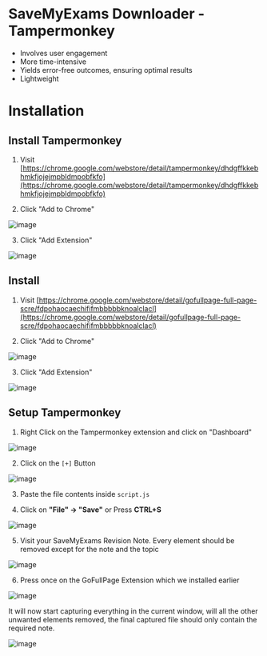 # SaveMyExams Downloader - Tampermonkey

- Involves user engagement
- More time-intensive
- Yields error-free outcomes, ensuring optimal results
- Lightweight

# Installation

## Install Tampermonkey

1. Visit [https://chrome.google.com/webstore/detail/tampermonkey/dhdgffkkebhmkfjojejmpbldmpobfkfo](https://chrome.google.com/webstore/detail/tampermonkey/dhdgffkkebhmkfjojejmpbldmpobfkfo)

2. Click "Add to Chrome"

![image](https://user-images.githubusercontent.com/36286877/222946473-60857f0b-2c43-4711-ab0d-6758ffe53b7d.png)

3. Click "Add Extension"

![image](https://user-images.githubusercontent.com/36286877/222946497-a812afdc-fef6-4d23-bb64-ef2592cf868b.png)

## Install 

1. Visit [https://chrome.google.com/webstore/detail/gofullpage-full-page-scre/fdpohaocaechififmbbbbbknoalclacl](https://chrome.google.com/webstore/detail/gofullpage-full-page-scre/fdpohaocaechififmbbbbbknoalclacl)

2. Click "Add to Chrome"

![image](https://user-images.githubusercontent.com/36286877/222946557-1b5f9d97-0b47-4528-995c-c52306d9e5fb.png)

3. Click "Add Extension"

![image](https://user-images.githubusercontent.com/36286877/222946576-99d7630d-016c-4624-bf6f-1c3667ba4e11.png)

## Setup Tampermonkey

1. Right Click on the Tampermonkey extension and click on "Dashboard"

![image](https://user-images.githubusercontent.com/36286877/222946620-0fb634d4-25a5-4a70-92fe-6f7b5938f49d.png)

2. Click on the `[+]` Button

![image](https://user-images.githubusercontent.com/36286877/222946668-01f81d0e-ec7d-48bb-a844-121866b64087.png)

3. Paste the file contents inside `script.js`


4. Click on **"File" -> "Save"** or Press **CTRL+S**

![image](https://user-images.githubusercontent.com/36286877/222946730-a1a574d4-a452-4a1e-bb1e-2588e763dc72.png)

5. Visit your SaveMyExams Revision Note. Every element should be removed except for the note and the topic

![image](https://user-images.githubusercontent.com/36286877/222946889-96bbd62b-57b5-4c82-b2ae-7df856c09ac5.png)

6. Press once on the GoFullPage Extension which we installed earlier

![image](https://user-images.githubusercontent.com/36286877/222946912-ee31c756-eaea-4435-b693-ed9ba4b1fc09.png)

It will now start capturing everything in the current window, will all the other unwanted elements removed, the final captured file should only contain the required note.

![image](https://user-images.githubusercontent.com/36286877/222946946-901748cb-148c-4668-af42-7831b99a828a.png)


